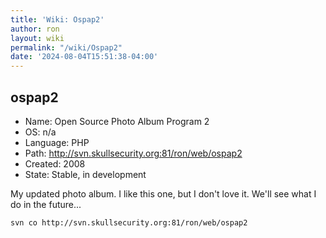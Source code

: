 ```yaml
---
title: 'Wiki: Ospap2'
author: ron
layout: wiki
permalink: "/wiki/Ospap2"
date: '2024-08-04T15:51:38-04:00'
---
```


## ospap2

-   Name: Open Source Photo Album Program 2
-   OS: n/a
-   Language: PHP
-   Path: <http://svn.skullsecurity.org:81/ron/web/ospap2>
-   Created: 2008
-   State: Stable, in development

My updated photo album. I like this one, but I don\'t love it. We\'ll see what I do in the future\...

    svn co http://svn.skullsecurity.org:81/ron/web/ospap2
